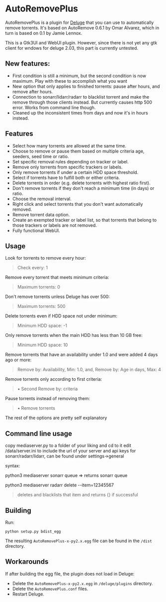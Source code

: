 AutoRemovePlus
==============

AutoRemovePlus is a plugin for [Deluge](http://deluge-torrent.org) that
you can use to automatically remove torrents. It's
based on AutoRemove 0.6.1 by Omar Alvarez, which in turn is based on 0.1 by Jamie Lennox.

This is a Gtk3UI and WebUI plugin. However, since there is not yet any gtk client for wndows for deluge 2.03, this part is currently untested.

New features:
-------------
- First condition is still a minimum, but the second condition is now maximum. Play with these to accomplish what you want
- New option that only applies to finished torrents: pause after hours, and remove after hours.
- Connection to sonarr/lidarr/radarr to blacklist torrent and make the remove through those clients instead. But currently causes http 500 error. Works from command line though.
- Cleaned up the inconsistent times from days and now it's in hours instead.

Features
--------
- Select how many torrents are allowed at the same time.
- Choose to remove or pause them based on multiple criteria age, seeders, seed time or ratio.
- Set specific removal rules depending on tracker or label.
- Remove only torrents from specific trackers or labels.
- Only remove torrents if under a certain HDD space threshold.
- Select if torrents have to fulfill both or either criteria.
- Delete torrents in order (e.g. delete torrents with highest ratio first).
- Don't remove torrents if they don't reach a minimum time (in days) or ratio.
- Choose the removal interval.
- Right click and select torrents that you don't want automatically removed.
- Remove torrent data option.
- Create an exempted tracker or label list, so that torrents that belong to those trackers or labels are not removed.
- Fully functional WebUI.  

Usage
-----
Look for torrents to remove every hour:

> Check every: 1

Remove every torrent that meets minimum criteria:

> Maximum torrents: 0

Don't remove torrents unless Deluge has over 500:

> Maximum torrents: 500

Delete torrents even if HDD space not under minimum:

> Minimum HDD space: -1

Only remove torrents when the main HDD has less than 10 GB free:

> Minimum HDD space: 10

Remove torrents that have an availability under 1.0 and were added 4 days ago or more:

> Remove by: Availability, Min: 1.0, and, Remove by: Age in days, Max: 4  

Remove torrents only according to first criteria:

> :black_small_square: Second Remove by: criteria

Pause torrents instead of removing them:

> :black_small_square: Remove torrents

The rest of the options are pretty self explanatory

Command line usage
------------------
copy mediaserver.py to a folder of your liking and cd to it
edit /data/server.ini to include the url of your server and api keys for sonarr/radarr/lidarr, can be found under 
settings->general

syntax:

python3 mediaserver sonarr queue
=> returns sonarr queue

python3 mediaserver radarr delete --item=12345567
> deletes and blacklists that item and returns {} if successful

Building
--------

Run:

```
python setup.py bdist_egg
```

The resulting `AutoRemovePlus-x-py2.x.egg` file can be found in the `/dist` directory.

Workarounds
-----------

If after building the egg file, the plugin does not load in Deluge:

- Delete the `AutoRemovePlus-x-py2.x.egg` in `/deluge/plugins` directory.
- Delete the `AutoRemovePlus.conf` files.
- Restart Deluge.
